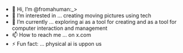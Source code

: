 - 👋 Hi, I’m @fromahuman:_> 
- 👀 I’m interested in ... creating moving pictures using tech
- 🌱 I’m currently ... exploring ai as a tool for creating and as a tool for computer interaction and management
- 📫 How to reach me ... on x.com
- ⚡ Fun fact: ... physical ai is uppon us

<!---
fromahuman/fromahuman is a ✨ special ✨ repository because its `README.md` (this file) appears on your GitHub profile.
You can click the Preview link to take a look at your changes.
--->
